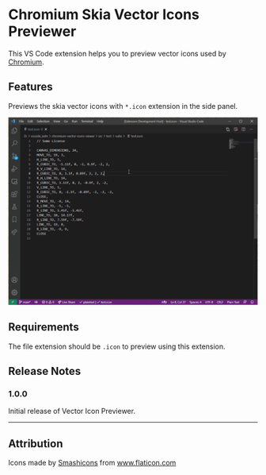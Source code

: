 # Chromium Skia Vector Icons Previewer

This VS Code extension helps you to preview vector icons used by [Chromium](https://source.chromium.org/chromium/chromium/src/+/master:components/vector_icons/).

## Features

Previews the skia vector icons with `*.icon` extension in the side panel.

![Preview](images/demo.gif)

## Requirements

The file extension should be `.icon` to preview using this extension.

## Release Notes

### 1.0.0

Initial release of Vector Icon Previewer.

---

## Attribution

<div>Icons made by <a href="https://smashicons.com/" title="Smashicons">Smashicons</a> from <a href="https://www.flaticon.com/" title="Flaticon">www.flaticon.com</a></div>
